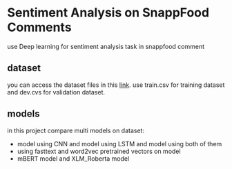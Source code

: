 # Sentiment Analysis on SnappFood Comments
use Deep learning for sentiment analysis task in snappfood comment
## dataset
you can access the dataset files in this [link](https://drive.google.com/drive/folders/1b_aAVxBE00hcVJuUGF4tXm_Fxu4FEE0s?usp=sharing). use train.csv for training dataset and dev.cvs for validation dataset.
## models
in this project compare multi models on dataset:
- model using CNN and model using LSTM and model using both of them
- using fasttext and word2vec pretrained vectors on model
- mBERT model and XLM_Roberta model
